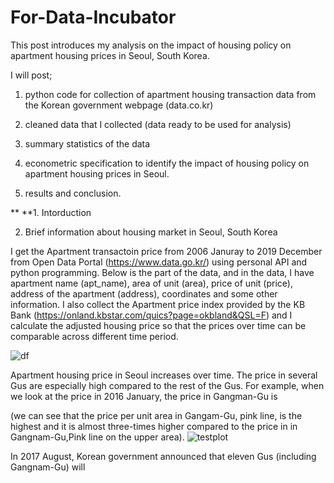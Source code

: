 # For-Data-Incubator

This post introduces my analysis on the impact of housing policy on apartment housing prices in Seoul, South Korea.

I will post; 

1) python code for collection of apartment housing transaction data from the Korean government webpage (data.co.kr)

2) cleaned data that I collected (data ready to be used for analysis)

3) summary statistics of the data

4) econometric specification to identify the impact of housing policy on apartment housing prices in Seoul.

6) results and conclusion.



** **1. Intorduction


2. Brief information about housing market in Seoul, South Korea

I get the Apartment transactoin price from 2006 Januray to 2019 December from Open Data Portal (https://www.data.go.kr/) using personal API and python programming. Below is the part of the data, and in the data, I have apartment name (apt_name), area of unit (area), price of unit (price), address of the apartment (address), coordinates and some other information. I also collect the Apartment price index provided by the KB Bank (https://onland.kbstar.com/quics?page=okbland&QSL=F) and I calculate the adjusted housing price so that the prices over time can be comparable across different time period. 

![df](https://user-images.githubusercontent.com/62204139/79158997-281b6980-7d8c-11ea-85e7-6fe1eb551217.png)



Apartment housing price in Seoul increases over time. The price in several Gus are especially high compared to the rest of the Gus. For example, when we look at the price in 2016 January, the price in Gangman-Gu is 

(we can see that the price per unit area in Gangam-Gu, pink line, is the highest and it is almost three-times higher compared to the price in  in Gangnam-Gu,Pink line on the upper area). 
![testplot](https://user-images.githubusercontent.com/62204139/79156383-a295ba80-7d87-11ea-8336-f818b9397e67.png)

In 2017 August, Korean government announced that eleven Gus (including Gangnam-Gu) will 


